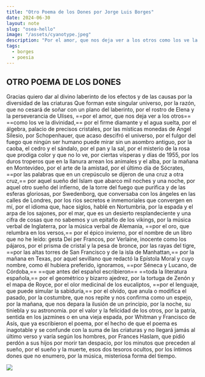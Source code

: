 ```yaml
---
title: "Otro Poema de los Dones por Jorge Luis Borges"
date: 2024-06-30
layout: note
slug: "osea-hello"
image: "/assets/cyanotype.jpeg"
description: "Por el amor, que nos deja ver a los otros como los ve la divinidad."
tags:
  - borges
  - poesia
---
```


## OTRO POEMA DE LOS DONES

Gracias quiero dar al divino
laberinto de los efectos y de las causas
por la diversidad de las criaturas
Que forman este singular universo,
por la razón, que no cesará de soñar
con un plano del laberinto,
por el rostro de Elena y la perseverancia de Ulises,
==por el amor, que nos deja ver a los otros==
==como los ve la divinidad,==
por el firme diamante y el agua suelta,
por el álgebra, palacio de precisos cristales,
por las místicas monedas de Angel Silesio,
por Schopenhauer,
que acaso descifró el universo,
por el fulgor del fuego
que ningún ser humano puede mirar sin un asombro antiguo,
por la caoba, el cedro y el sándalo,
por el pan y la sal,
por el misterio de la rosa
que prodiga color y que no lo ve,
por ciertas vísperas y días de 1955,
por los duros troperos que en la llanura
arrean los animales y el alba,
por la mañana en Montevideo,
por el arte de la amistad,
por el último día de Sócrates,
==por las palabras que en un crepúsculo se dijeron
de una cruz a otra cruz,==
por aquel sueño del Islam que abarco
mil noches y una noche,
por aquel otro sueño del infierno,
de la torre del fuego que purifica
y de las esferas gloriosas,
por Swedenborg,
que conversaba con los ángeles en las calles de Londres,
por los ríos secretos e inmemoriales
que convergen en mí,
por el idioma que, hace siglos, hablé en Nortumbria,
por la espada y el arpa de los sajones,
por el mar, que es un desierto resplandeciente
y una cifra de cosas que no sabemos
y un epitafio de los vikings,
por la música verbal de Inglaterra,
por la música verbal de Alemania,
==por el oro, que relumbra en los versos,==
por el épico invierno,
por el nombre de un libro que no he leído:
gesta Dei per Francos,
por Verlaine, inocente como los pájaros,
por el prisma de cristal y la pesa de bronce,
por las rayas del tigre,
==por las altas torres de San Francisco y de la isla de Manhattan,==
por la mañana en Texas,
por aquel sevillano que redactó la Epístola Moral
y cuyo nombre, como él hubiera preferido, ignoramos,
==por Séneca y Lucano, de Córdoba,==
==que antes del español escribieron==
==toda la literatura española,==
por el geométrico y bizarro ajedrez,
por la tortuga de Zenón y el mapa de Royce,
por el olor medicinal de los eucaliptos,
==por el lenguaje, que puede simular la sabiduría,==
por el olvido, que anula o modifica el pasado,
por la costumbre,
que nos repite y nos confirma como un espejo,
por la mañana, que nos depara la ilusión de un principio,
por la noche, su tiniebla y su astronomía.
por el valor y la felicidad de los otros,
por la patria, sentida en los jazmines
o en una vieja espada,
por Whitman y Francisco de Asís, que ya escribieron el poema,
por el hecho de que el poema es inagotable
y se confunde con la suma de las criaturas
y no llegará jamás al último verso
y varía según los hombres,
por Frances Haslam, que pidió perdón a sus hijos
por morir tan despacio,
por los minutos que preceden al sueño,
por el sueño y la muerte,
esos dos tesoros ocultos,
por los íntimos dones que no enumero,
por la música, misteriosa forma del tiempo. 

<img src="{{ site.baseurl }}/assets/osea-hello.png"/>
